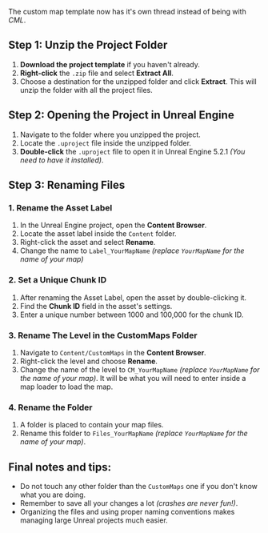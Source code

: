 The custom map template now has it's own thread instead of being with *CML*.

## Step 1: Unzip the Project Folder
1. **Download the project template** if you haven't already.
2. **Right-click** the `.zip` file and select **Extract All**.
3. Choose a destination for the unzipped folder and click **Extract**. This will unzip the folder with all the project files.

## Step 2: Opening the Project in Unreal Engine
1. Navigate to the folder where you unzipped the project.
2. Locate the `.uproject` file inside the unzipped folder.
3. **Double-click** the `.uproject` file to open it in Unreal Engine 5.2.1 *(You need to have it installed)*.

## Step 3: Renaming Files
### 1. **Rename the Asset Label**
   1. In the Unreal Engine project, open the **Content Browser**.
   2. Locate the asset label inside the `Content` folder.
   3. Right-click the asset and select **Rename**.
   4. Change the name to `Label_YourMapName` *(replace `YourMapName` for the name of your map)*

### 2. **Set a Unique Chunk ID**
   1. After renaming the Asset Label, open the asset by double-clicking it.
   2. Find the **Chunk ID** field in the asset's settings.
   3. Enter a unique number between 1000 and 100,000 for the chunk ID.

### 3. **Rename The Level in the CustomMaps Folder**
   1. Navigate to `Content/CustomMaps` in the **Content Browser**.
   2. Right-click the level and choose **Rename**.
   3. Change the name of the level to `CM_YourMapName` *(replace `YourMapName` for the name of your map)*. It will be what you will need to enter inside a map loader to load the map.

### 4. **Rename the Folder**
   1. A folder is placed to contain your map files.
   2. Rename this folder to `Files_YourMapName` *(replace `YourMapName` for the name of your map)*.

## Final notes and tips:
- Do not touch any other folder than the `CustomMaps` one if you don't know what you are doing.
- Remember to save all your changes a lot *(crashes are never fun!)*.
- Organizing the files and using proper naming conventions makes managing large Unreal projects much easier.
